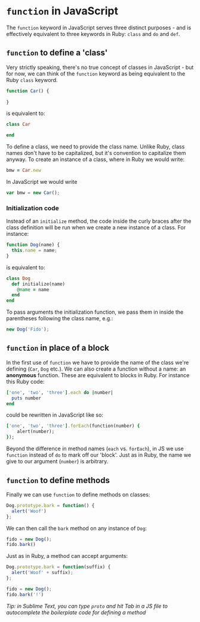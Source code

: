 # `function` in JavaScript

The `function` keyword in JavaScript serves three distinct purposes - and is effectively equivalent to three keywords in Ruby: `class` and `do` and `def`.

## `function` to define a 'class'

Very strictly speaking, there's no true concept of classes in JavaScript - but for now, we can think of the `function` keyword as being equivalent to the Ruby `class` keyword.

~~~javascript
function Car() {
  
}
~~~

is equivalent to:

~~~ruby
class Car

end
~~~

To define a class, we need to provide the class name. Unlike Ruby, class names don't have to be capitalized, but it's convention to capitalize them anyway. To create an instance of a class, where in Ruby we would write:

~~~ruby
bmw = Car.new
~~~

In JavaScript we would write

~~~javascript
var bmw = new Car();
~~~

### Initialization code

Instead of an `initialize` method, the code inside the curly braces after the class definition will be run when we create a new instance of a class. For instance:

~~~javascript
function Dog(name) {
  this.name = name;
}
~~~

is equivalent to:

~~~ruby
class Dog
  def initialize(name)
    @name = name
  end
end
~~~

To pass arguments the initialization function, we pass them in inside the parentheses following the class name, e.g.:

~~~javascript
new Dog('Fido');
~~~

## `function` in place of a block

In the first use of `function` we have to provide the name of the class we're defining (`Car`, `Dog` etc.). We can also create a function without a name: an **anonymous** function. These are equivalent to blocks in Ruby. For instance this Ruby code:

~~~ruby
['one', 'two', 'three'].each do |number|
  puts number
end 
~~~

could be rewritten in JavaScript like so:

~~~ruby
['one', 'two', 'three'].forEach(function(number) {
    alert(number);
});
~~~

Beyond the difference in method names (`each` vs. `forEach`), in JS we use `function` instead of `do` to mark off our 'block'. Just as in Ruby, the name we give to our argument (`number`) is arbitrary.

## `function` to define methods

Finally we can use `function` to define methods on classes:

~~~javascript
Dog.prototype.bark = function() {
  alert('Woof')
};
~~~

We can then call the `bark` method on any instance of `Dog`:

~~~javascript
fido = new Dog();
fido.bark()
~~~

Just as in Ruby, a method can accept arguments:

~~~javascript
Dog.prototype.bark = function(suffix) {
  alert('Woof' + suffix);
};

fido = new Dog();
fido.bark('!')
~~~

*Tip: in Sublime Text, you can type `proto` and hit Tab in a JS file to autocomplete the boilerplate code for defining a method*